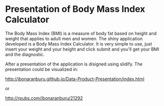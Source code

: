 Presentation of Body Mass Index Calculator
==========================================

The Body Mass Index (BMI) is a measure of body fat based on height and weight that applies to adult men and women.
The shiny application developed is a Body Mass Index Calculator. It is very simple to use, just insert your weight and your height and click submit and you'll get your BMI and the diagnostic.

After a presentation of the application is disigned using slidify. The presentation could be visualized in:

http://ibonaranburu.github.io/Data-Product-Presentation/index.html

or 

http://rpubs.com/ibonaranburu/21292
